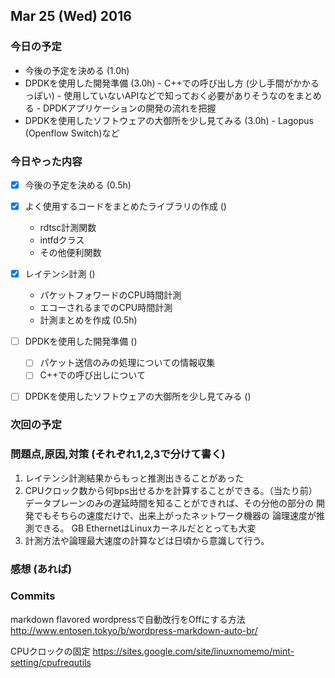 

## Mar 25 (Wed) 2016

### 今日の予定

 - 今後の予定を決める (1.0h)
 - DPDKを使用した開発準備 (3.0h)
       - C++での呼び出し方 (少し手間がかかるっぽい)
       - 使用していないAPIなどで知っておく必要がありそうなのをまとめる
       - DPDKアプリケーションの開発の流れを把握
 - DPDKを使用したソフトウェアの大御所を少し見てみる  (3.0h)
       - Lagopus (Openflow Switch)など



### 今日やった内容

 - [x] 今後の予定を決める (0.5h)
 - [x] よく使用するコードをまとめたライブラリの作成 ()
	 - rdtsc計測関数
	 - intfdクラス
	 - その他便利関数
 - [x] レイテンシ計測 ()
	 - パケットフォワードのCPU時間計測
	 - エコーされるまでのCPU時間計測
	 - 計測まとめを作成 (0.5h)
 - [ ] DPDKを使用した開発準備 ()
	 - [ ] パケット送信のみの処理についての情報収集
	 - [ ] C++での呼び出しについて
 - [ ] DPDKを使用したソフトウェアの大御所を少し見てみる  ()





### 次回の予定

### 問題点,原因,対策 (それぞれ1,2,3で分けて書く)

1. レイテンシ計測結果からもっと推測出きることがあった
2. CPUクロック数から何bps出せるかを計算することができる。（当たり前）
   データプレーンのみの遅延時間を知ることができれば、その分他の部分の
   開発でもそちらの速度だけで、出来上がったネットワーク機器の
   論理速度が推測できる。 GB EthernetはLinuxカーネルだととっても大変
3. 計測方法や論理最大速度の計算などは日頃から意識して行う。


### 感想 (あれば)
### Commits



markdown flavored wordpressで自動改行をOffにする方法
http://www.entosen.tokyo/b/wordpress-markdown-auto-br/

CPUクロックの固定
https://sites.google.com/site/linuxnomemo/mint-setting/cpufrequtils



